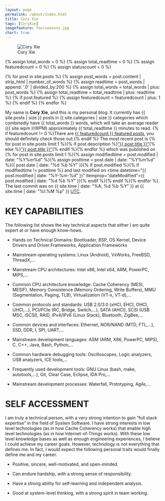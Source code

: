 ```yaml
---
layout: page
permalink: /about/index.html
title: Cory Xie
tags: [CoryXie]
imagefeature: fourseasons.jpg
chart: true
---
```

<figure>
  <img src="{{ site.baseurl }}/images/CoryXie.png" alt="Cory Xie">
  <figcaption>Cory Xie</figcaption>
</figure>

{% assign total_words = 0 %}
{% assign total_readtime = 0 %}
{% assign featuredcount = 0 %}
{% assign statuscount = 0 %}

{% for post in site.posts %}
    {% assign post_words = post.content | strip_html | number_of_words %}
    {% assign readtime = post_words | append: '.0' | divided_by:200 %}
    {% assign total_words = total_words | plus: post_words %}
    {% assign total_readtime = total_readtime | plus: readtime %}
    {% if post.featured %}
    {% assign featuredcount = featuredcount | plus: 1 %}
    {% endif %}
{% endfor %}


My name is **Cory Xie**, and this is my personal blog. It currently has {{ site.posts | size }} posts in {{ site.categories | size }} categories which combinedly have {{ total_words }} words, which will take an average reader ({{ site.wpm }}WPM) approximately <span class="time">{{ total_readtime }}</span> minutes to read. {% if featuredcount != 0 %}There are <a href="{{ site.baseurl }}/featured">{{ featuredcount }} featured posts</a>, you should definitely check those out.{% endif %} The most recent post is {% for post in site.posts limit:1 %}{% if post.description %}<a href="{{ site.baseurl }}{{ post.url }}" title="{{ post.description }}">"{{ post.title }}"</a>{% else %}<a href="{{ site.baseurl }}{{ post.url }}" title="{{ post.description }}" title="Read more about {{ post.title }}">"{{ post.title }}"</a>{% endif %}{% endfor %} which was published on {% for post in site.posts limit:1 %}{% assign modifiedtime = post.modified | date: "%Y%m%d" %}{% assign posttime = post.date | date: "%Y%m%d" %}<time datetime="{{ post.date | date_to_xmlschema }}" class="post-time">{{ post.date | date: "%d %b %Y" }}</time>{% if post.modified %}{% if modifiedtime != posttime %} and last modified on <time datetime="{{ post.modified | date: "%Y-%m-%d" }}" itemprop="dateModified">{{ post.modified | date: "%d %b %Y" }}</time>{% endif %}{% endif %}{% endfor %}. The last commit was on {{ site.time | date: "%A, %d %b %Y" }} at {{ site.time | date: "%I:%M %p" }} [UTC](http://en.wikipedia.org/wiki/Coordinated_Universal_Time "Temps Universel Coordonné").

KEY CAPABILITIES
================

The following list shows the key technical aspects that either I am quite expert at or have enough know-hows.

-   Hands on Technical Domains: Bootloader, BSP, OS Kernel, Device Drivers and Driver Frameworks, Application Frameworks

-   Mainstream operating systems: Linux (Android), VxWorks, FreeBSD, ThreadX,…

-   Mainstream CPU architectures: Intel x86, Intel x64, ARM, PowerPC, MIPS,…

-   Common CPU architecture knowledge: Cache Coherency (MESI, MESIF), Memory Consistence (Memory Ordering, Write Buffers), MMU (Segmentation, Paging, TLB), Virtualization (VT-x, VT-d),…

-   Common protocols and standards: USB 2.0/3.0 (xHCI, EHCI, OHCI, UHCI,…), PCI/PCIe (RC, Bridge, Switch,…), SATA (AHCI), SCSI (USB MSC, iSCSI), RAID, IPv4/IPv6 (Linux Stack), Bluetooth, ZigBee,…

-   Common devices and interfaces: Ethernet, NOR/NAND (MTD, FTL,…), SSD, DDR, I, SPI, UART,…

-   Mainstream development languages: ASM (ARM, X86, PowerPC, MIPS), C, C++, Java, Bash, Python,…

-   Common hardware debugging tools: Oscilloscopes, Logic analyzers, USB analyzers, ICE tools,…

-   Frequently used development tools: GNU Linux (bash, make, autotools,…), Git, Clear Case, Eclipse, IDA Pro,…

-   Mainstream development processes: Waterfall, Prototyping, Agile,…

SELF ACCESSMENT
===============

I am truly a technical person, with a very strong intention to gain “full stack expertise” in the field of System Software. I have strong interests in low level technologies (as in how Cache Coherency works) that enable high level technologies (as in how Internet-of-Things works). With these low level knowledge bases as well as enough engineering experiences, I believe I could achieve my career goals. However, technology is not everything that defines me. In fact, I would expect the following personal traits would finally define me and my career.

-   Positive, sincere, well-motivated, and open-minded.

-   Can endure hardship, with a strong sense of responsibility.

-   Have a strong ability for self-learning and independent analysis.

-   Good at system-level thinking, with a strong spirit in team working.

